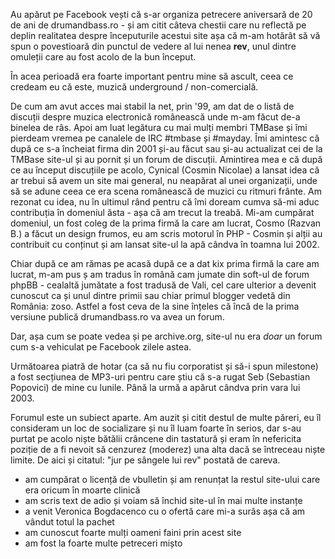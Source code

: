 Au apărut pe Facebook vești că s-ar organiza petrecere aniversară de 20 de ani de drumandbass.ro - și am citit câteva chestii care nu reflectă pe deplin realitatea despre începuturile acestui site așa că m-am hotărât să vă spun o povestioară din punctul de vedere al lui nenea **rev**, unul dintre omuleții care au fost acolo de la bun început.

În acea perioadă era foarte important pentru mine să ascult, ceea ce credeam eu că este, muzică underground / non-comercială.

De cum am avut acces mai stabil la net, prin '99, am dat de o listă de discuții despre muzica electronică românească unde m-am făcut de-a binelea de râs. Apoi am luat legătura cu mai mulți membri TMBase și îmi pierdeam vremea pe canalele de IRC #tmbase și #mayday. Îmi amintesc că după ce s-a încheiat firma din 2001 și-au făcut sau și-au actualizat cei de la TMBase site-ul și au pornit și un forum de discuții. Amintirea mea e că după ce au început discuțiile pe acolo, Cynical (Cosmin Nicolae) a lansat idea că ar trebui să avem un site mai general, nu neapărat al unei organizații, unde să se adune ceea ce era scena românească de muzici cu ritmuri frânte. Am rezonat cu idea, nu în ultimul rând pentru că îmi doream cumva să-mi aduc contribuția în domeniul ăsta - așa că am trecut la treabă. Mi-am cumpărat domeniul, un fost coleg de la prima firmă la care am lucrat, Cosmo (Razvan B.) a făcut un design frumos, eu am scris motorul în PHP - Cosmin și alții au contribuit cu conținut și am lansat site-ul la apă cândva în toamna lui 2002.

Chiar după ce am rămas pe acasă după ce a dat kix prima firmă la care am lucrat, m-am pus ș am tradus în română cam jumate din soft-ul de forum phpBB - cealaltă jumătate a fost tradusă de Vali, cel care ulterior a devenit cunoscut ca și unul dintre primii sau chiar primul blogger vedetă din România: zoso. Astfel a fost ceva de la sine înțeles că încă de la prima versiune publică drumandbass.ro va avea un forum.

Dar, așa cum se poate vedea și pe archive.org, site-ul nu era _doar_ un forum cum s-a vehiculat pe Facebook zilele astea.

Următoarea piatră de hotar (ca să nu fiu corporatist și să-i spun milestone) a fost secțiunea de MP3-uri pentru care știu că s-a rugat Seb (Sebastian Popovici) de mine cu lunile. Până la urmă a apărut cândva prin vara lui 2003.

Forumul este un subiect aparte. Am auzit și citit destul de multe păreri, eu îl consideram un loc de socializare și nu îl luam foarte în serios, dar s-au purtat pe acolo niște bătălii crâncene din tastatură și eram în nefericita poziție de a fi nevoit să cenzurez (moderez) una alta dacă se întreceau niște limite. De aici și citatul: "jur pe sângele lui rev" postată de careva.

- am cumpărat o licență de vbulletin și am renunțat la restul site-ului care era oricum în moarte clinică
- am scris text de adio și voiam să închid site-ul în mai multe instanțe
- a venit Veronica Bogdacenco cu o ofertă care mi-a surâs așa că am vândut totul la pachet
- am cunoscut foarte mulți oameni faini prin acest site
- am fost la foarte multe petreceri mișto